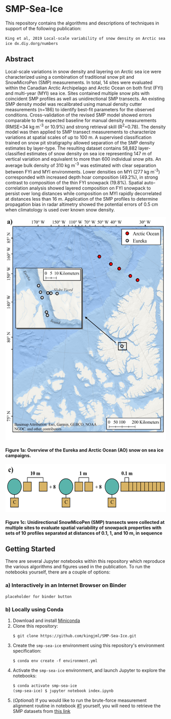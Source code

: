 # SMP-Sea-Ice


This repository contains the algorithms and descriptions of techniques in support of the following publication:

```
King et al, 2019 Local-scale variability of snow density on Arctic sea ice dx.diy.dorg/numbers
```

## Abstract
Local-scale variations in snow density and layering on Arctic sea ice were characterized using a combination of traditional snow pit and SnowMicroPen (SMP) measurements. In total, 14 sites were evaluated within the Canadian Arctic Archipelago and Arctic Ocean on both first (FYI) and multi-year (MYI) sea ice. Sites contained multiple snow pits with coincident SMP profiles as well as unidirectional SMP transects. An existing SMP density model was recalibrated using manual density cutter measurements (n=186) to identify best-fit parameters for the observed conditions. Cross-validation of the revised SMP model showed errors comparable to the expected baseline for manual density measurements (RMSE=34 kg m<sup>-3</sup> or 10.9%) and strong retrieval skill (R<sup>2</sup>=0.78). The density model was then applied to SMP transect measurements to characterize variations at spatial scales of up to 100 m. A supervised classification trained on snow pit stratigraphy allowed separation of the SMP density estimates by layer-type. The resulting dataset contains 58,882 layer-classified estimates of snow density on sea ice representing 147 m of vertical variation and equivalent to more than 600 individual snow pits. An average bulk density of 310 kg m<sup>-3</sup> was estimated with clear separation between FYI and MYI environments. Lower densities on MYI (277 kg m<sup>-3</sup>) corresponded with increased depth hoar composition (49.2%), in strong contrast to composition of the thin FYI snowpack (19.8%). Spatial auto-correlation analysis showed layered composition on FYI snowpack to persist over long distances while composition on MYI rapidly decorrelated at distances less than 16 m. Application of the SMP profiles to determine propagation bias in radar altimetry showed the potential errors of 0.5 cm when climatology is used over known snow density.

<img src="./output/figures/Fig01a_SiteDiagram_lowres.png" height=700>

#### Figure 1a: Overview of the Eureka and Arctic Ocean (AO) snow on sea ice campaigns.

<img src="./output/figures/Fig01c_SamplingDiagram_lowres.png" height=150>

#### Figure 1c: Unidirectional SnowMicoPen (SMP) transects were collected at multiple sites to evaluate spatial variability of snowpack properties with sets of 10 profiles separated at distances of 0.1, 1, and 10 m, in sequence

## Getting Started
There are several Jupyter notebooks within this repository which reproduce the various algorithms and figures used in the publication. To run the notebooks yourself, there are a couple of options:
### a) Interactively in an Internet Browser on Binder
```
placeholder for binder button
```

### b) Locally using Conda
1) Download and install [Miniconda](https://docs.conda.io/en/latest/miniconda.html)
2) Clone this repository:
    ```
    $ git clone https://github.com/kingjml/SMP-Sea-Ice.git
    ```
3) Create the `smp-sea-ice` environment using this repository's environment specification:
    ```
    $ conda env create -f environment.yml
    ```
4) Activate the `smp-sea-ice` environment, and launch Jupyter to explore the notebooks:
    ```
    $ conda activate smp-sea-ice
    (smp-sea-ice) $ jupyter notebook index.ipynb
    ```
5) (*Optional*) If you would like to run the brute-force measurement alignment routine in notebook 
[#1](./Part_1_Validation.ipynb) yourself, you will need to retrieve the SMP datasets from [this link](http://data.snowscience.io/smp-sea-ice/King-SMP.zip)
